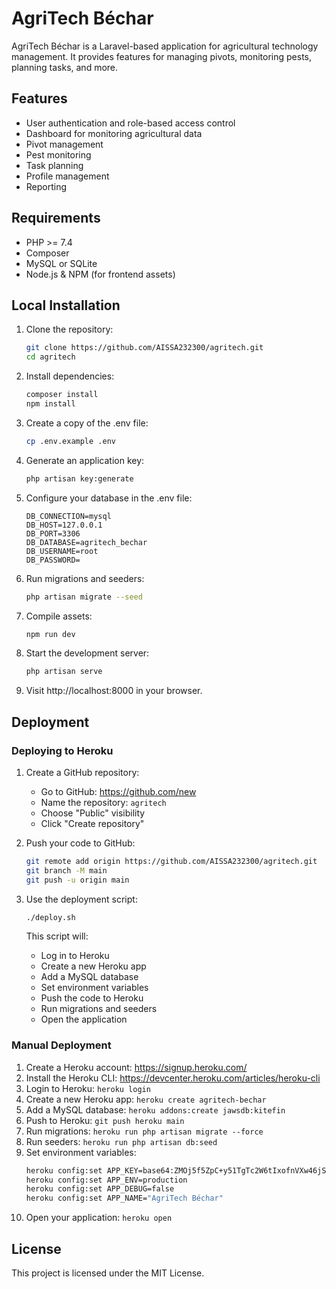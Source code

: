 # AgriTech Béchar

AgriTech Béchar is a Laravel-based application for agricultural technology management. It provides features for managing pivots, monitoring pests, planning tasks, and more.

## Features

- User authentication and role-based access control
- Dashboard for monitoring agricultural data
- Pivot management
- Pest monitoring
- Task planning
- Profile management
- Reporting

## Requirements

- PHP >= 7.4
- Composer
- MySQL or SQLite
- Node.js & NPM (for frontend assets)

## Local Installation

1. Clone the repository:
   ```bash
   git clone https://github.com/AISSA232300/agritech.git
   cd agritech
   ```

2. Install dependencies:
   ```bash
   composer install
   npm install
   ```

3. Create a copy of the .env file:
   ```bash
   cp .env.example .env
   ```

4. Generate an application key:
   ```bash
   php artisan key:generate
   ```

5. Configure your database in the .env file:
   ```
   DB_CONNECTION=mysql
   DB_HOST=127.0.0.1
   DB_PORT=3306
   DB_DATABASE=agritech_bechar
   DB_USERNAME=root
   DB_PASSWORD=
   ```

6. Run migrations and seeders:
   ```bash
   php artisan migrate --seed
   ```

7. Compile assets:
   ```bash
   npm run dev
   ```

8. Start the development server:
   ```bash
   php artisan serve
   ```

9. Visit http://localhost:8000 in your browser.

## Deployment

### Deploying to Heroku

1. Create a GitHub repository:
   - Go to GitHub: https://github.com/new
   - Name the repository: `agritech`
   - Choose "Public" visibility
   - Click "Create repository"

2. Push your code to GitHub:
   ```bash
   git remote add origin https://github.com/AISSA232300/agritech.git
   git branch -M main
   git push -u origin main
   ```

3. Use the deployment script:
   ```bash
   ./deploy.sh
   ```

   This script will:
   - Log in to Heroku
   - Create a new Heroku app
   - Add a MySQL database
   - Set environment variables
   - Push the code to Heroku
   - Run migrations and seeders
   - Open the application

### Manual Deployment

1. Create a Heroku account: https://signup.heroku.com/
2. Install the Heroku CLI: https://devcenter.heroku.com/articles/heroku-cli
3. Login to Heroku: `heroku login`
4. Create a new Heroku app: `heroku create agritech-bechar`
5. Add a MySQL database: `heroku addons:create jawsdb:kitefin`
6. Push to Heroku: `git push heroku main`
7. Run migrations: `heroku run php artisan migrate --force`
8. Run seeders: `heroku run php artisan db:seed`
9. Set environment variables:
   ```bash
   heroku config:set APP_KEY=base64:ZMOj5f5ZpC+y51TgTc2W6tIxofnVXw46jSPe24Emorc=
   heroku config:set APP_ENV=production
   heroku config:set APP_DEBUG=false
   heroku config:set APP_NAME="AgriTech Béchar"
   ```
10. Open your application: `heroku open`

## License

This project is licensed under the MIT License.
